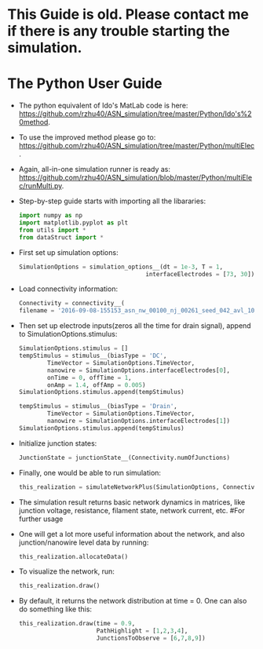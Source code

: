 # This Guide is old. Please contact me if there is any trouble starting the simulation.
# The Python User Guide
  * The python equivalent of Ido's MatLab code is here:
  https://github.com/rzhu40/ASN_simulation/tree/master/Python/Ido's%20method.
  * To use the improved method please go to:
  https://github.com/rzhu40/ASN_simulation/tree/master/Python/multiElec.
  * Again, all-in-one simulation runner is ready as: 
  https://github.com/rzhu40/ASN_simulation/blob/master/Python/multiElec/runMulti.py.
  
  * Step-by-step guide starts with importing all the libararies:
 
    ```python
    import numpy as np
    import matplotlib.pyplot as plt
    from utils import *
    from dataStruct import *
    ```
    
  * First set up simulation options:
    ```python
    SimulationOptions = simulation_options__(dt = 1e-3, T = 1,
                                        interfaceElectrodes = [73, 30])
    ```
  
  * Load connectivity information: 
    ```python
    Connectivity = connectivity__(
    filename = '2016-09-08-155153_asn_nw_00100_nj_00261_seed_042_avl_100.00_disp_10.00.mat')
    ```
    
  * Then set up electrode inputs(zeros all the time for drain signal), append to SimulationOptions.stimulus:
    ```python
    SimulationOptions.stimulus = []
    tempStimulus = stimulus__(biasType = 'DC', 
            TimeVector = SimulationOptions.TimeVector, 
            nanowire = SimulationOptions.interfaceElectrodes[0],
            onTime = 0, offTime = 1,
            onAmp = 1.4, offAmp = 0.005)
    SimulationOptions.stimulus.append(tempStimulus)

    tempStimulus = stimulus__(biasType = 'Drain', 
            TimeVector = SimulationOptions.TimeVector,
            nanowire = SimulationOptions.interfaceElectrodes[1])
    SimulationOptions.stimulus.append(tempStimulus)
    ```
   
  * Initialize junction states:
    ```python
    JunctionState = junctionState__(Connectivity.numOfJunctions)
    ```
  
  * Finally, one would be able to run simulation:
    ```python
    this_realization = simulateNetworkPlus(SimulationOptions, Connectivity, JunctionState)
    ```
  * The simulation result returns basic network dynamics in matrices, like junction voltage, resistance, filament state, network current, etc.
 #For further usage
  
  * One will get a lot more useful information about the network, and also junction/nanowire level data by running:
    ```python
    this_realization.allocateData()
    ```
  * To visualize the network, run:
    ```python
    this_realization.draw()
    ```
  * By default, it returns the network distribution at time = 0. One can also do something like this:
    ```python
    this_realization.draw(time = 0.9, 
                          PathHighlight = [1,2,3,4],
                          JunctionsToObserve = [6,7,8,9])                     
    ```
    
